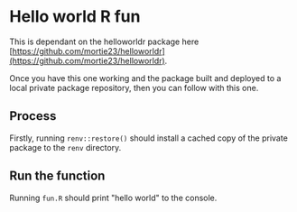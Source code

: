 # Hello world R fun

This is dependant on the helloworldr package here [https://github.com/mortie23/helloworldr](https://github.com/mortie23/helloworldr).

Once you have this one working and the package built and deployed to a local private package repository, then you can follow with this one.

## Process

Firstly, running `renv::restore()` should install a cached copy of the private package to the `renv` directory.

## Run the function

Running `fun.R` should print "hello world" to the console.
